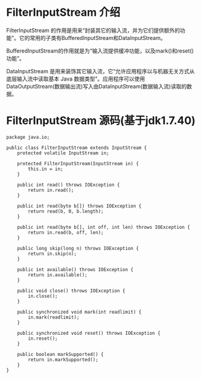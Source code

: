  
<a name="anchor1"></a>
# FilterInputStream 介绍

FilterInputStream 的作用是用来“封装其它的输入流，并为它们提供额外的功能”。它的常用的子类有BufferedInputStream和DataInputStream。

BufferedInputStream的作用就是为“输入流提供缓冲功能，以及mark()和reset()功能”。

DataInputStream 是用来装饰其它输入流，它“允许应用程序以与机器无关方式从底层输入流中读取基本 Java 数据类型”。应用程序可以使用DataOutputStream(数据输出流)写入由DataInputStream(数据输入流)读取的数据。


<a name="anchor2"></a>
# FilterInputStream 源码(基于jdk1.7.40)

    package java.io;

    public class FilterInputStream extends InputStream {
        protected volatile InputStream in;

        protected FilterInputStream(InputStream in) {
            this.in = in;
        }

        public int read() throws IOException {
            return in.read();
        }

        public int read(byte b[]) throws IOException {
            return read(b, 0, b.length);
        }

        public int read(byte b[], int off, int len) throws IOException {
            return in.read(b, off, len);
        }

        public long skip(long n) throws IOException {
            return in.skip(n);
        }

        public int available() throws IOException {
            return in.available();
        }

        public void close() throws IOException {
            in.close();
        }

        public synchronized void mark(int readlimit) {
            in.mark(readlimit);
        }

        public synchronized void reset() throws IOException {
            in.reset();
        }

        public boolean markSupported() {
            return in.markSupported();
        }
    }

     

